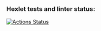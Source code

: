 ### Hexlet tests and linter status:
[![Actions Status](https://github.com/artem-prygin/frontend-project-lvl2/workflows/hexlet-check/badge.svg)](https://github.com/artem-prygin/frontend-project-lvl2/actions)